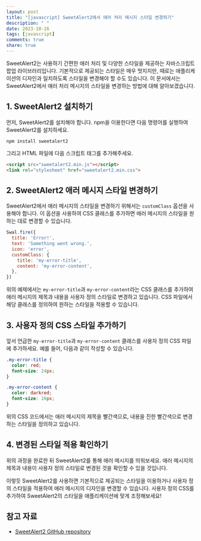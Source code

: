 ```yaml
---
layout: post
title: "[javascript] SweetAlert2에서 애러 처리 메시지 스타일 변경하기"
description: " "
date: 2023-10-26
tags: [javascript]
comments: true
share: true
---
```


SweetAlert2는 사용하기 간편한 애러 처리 및 다양한 스타일을 제공하는 자바스크립트 팝업 라이브러리입니다. 기본적으로 제공되는 스타일은 매우 멋지지만, 때로는 애플리케이션의 디자인과 일치하도록 스타일을 변경해야 할 수도 있습니다. 이 문서에서는 SweetAlert2에서 애러 처리 메시지의 스타일을 변경하는 방법에 대해 알아보겠습니다.

## 1. SweetAlert2 설치하기

먼저, SweetAlert2를 설치해야 합니다. npm을 이용한다면 다음 명령어를 실행하여 SweetAlert2를 설치하세요.

```shell
npm install sweetalert2
```

그리고 HTML 파일에 다음 스크립트 태그를 추가해주세요.

```html
<script src="sweetalert2.min.js"></script>
<link rel="stylesheet" href="sweetalert2.min.css">
```

## 2. SweetAlert2 애러 메시지 스타일 변경하기

SweetAlert2에서 애러 메시지의 스타일을 변경하기 위해서는 `customClass` 옵션을 사용해야 합니다. 이 옵션을 사용하여 CSS 클래스를 추가하면 애러 메시지의 스타일을 원하는 대로 변경할 수 있습니다.

```javascript
Swal.fire({
  title: 'Error!',
  text: 'Something went wrong.',
  icon: 'error',
  customClass: {
    title: 'my-error-title',
    content: 'my-error-content',
  },
})
```

위의 예제에서는 `my-error-title`과 `my-error-content`라는 CSS 클래스를 추가하여 애러 메시지의 제목과 내용을 사용자 정의 스타일로 변경하고 있습니다. CSS 파일에서 해당 클래스를 정의하여 원하는 스타일을 적용할 수 있습니다.

## 3. 사용자 정의 CSS 스타일 추가하기

앞서 언급한 `my-error-title`과 `my-error-content` 클래스를 사용자 정의 CSS 파일에 추가하세요. 예를 들어, 다음과 같이 작성할 수 있습니다.

```css
.my-error-title {
  color: red;
  font-size: 24px;
}

.my-error-content {
  color: darkred;
  font-size: 16px;
}
```

위의 CSS 코드에서는 애러 메시지의 제목을 빨간색으로, 내용을 진한 빨간색으로 변경하는 스타일을 정의하고 있습니다.

## 4. 변경된 스타일 적용 확인하기

위의 과정을 완료한 뒤 SweetAlert2를 통해 애러 메시지를 띄워보세요. 애러 메시지의 제목과 내용이 사용자 정의 스타일로 변경된 것을 확인할 수 있을 것입니다.

이렇듯 SweetAlert2를 사용하면 기본적으로 제공되는 스타일을 이용하거나 사용자 정의 스타일을 적용하여 애러 메시지의 디자인을 변경할 수 있습니다. 사용자 정의 CSS를 추가하여 SweetAlert2의 스타일을 애플리케이션에 맞게 조정해보세요!

## 참고 자료

- [SweetAlert2 GitHub repository](https://github.com/sweetalert2/sweetalert2)